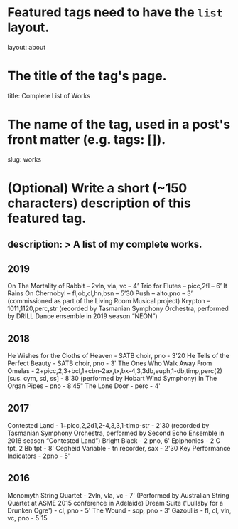 # Featured tags need to have the `list` layout.
layout: about

# The title of the tag's page.
title: Complete List of Works

# The name of the tag, used in a post's front matter (e.g. tags: [<slug>]).
slug: works

# (Optional) Write a short (~150 characters) description of this featured tag.
description: >
  A list of my complete works.
---


## 2019

On The Mortality of Rabbit – 2vln, vla, vc – 4’
Trio for Flutes – picc,2fl – 6’
It Rains On Chernobyl – fl,ob,cl,hn,bsn – 5’30
Push – alto,pno – 3’ (commissioned as part of the Living Room Musical project)
Krypton – 1011,1120,perc,str (recorded by Tasmanian Symphony Orchestra, performed by DRILL Dance ensemble in 2019 season “NEON”)
## 2018

He Wishes for the Cloths of Heaven - SATB choir, pno - 3'20
He Tells of the Perfect Beauty - SATB choir, pno - 3'
The Ones Who Walk Away From Omelas - 2+picc,2,3+bcl,1+cbn-2ax,tx,bx-4,3,3db,euph,1-db,timp,perc(2)[sus. cym, sd, ss] - 8'30 (performed by Hobart Wind Symphony)
In The Organ Pipes - pno - 8'45"
The Lone Door - perc - 4'
## 2017

Contested Land - 1+picc,2,2d1,2-4,3,3,1-timp-str - 2'30 (recorded by Tasmanian Symphony Orchestra, performed by Second Echo Ensemble in 2018 season “Contested Land”)
Bright Black - 2 pno, 6'
Epiphonics - 2 C tpt, 2 Bb tpt - 8'
Cepheid Variable - tn recorder, sax - 2'30
Key Performance Indicators - 2pno - 5'
## 2016

Monomyth String Quartet - 2vln, vla, vc - 7' (Performed by Australian String Quartet at ASME 2015 conference in Adelaide)
Dream Suite ('Lullaby for a Drunken Ogre') - cl, pno - 5'
The Wound - sop, pno - 3'
Gazoullis - fl, cl, vln, vc, pno - 5'15

